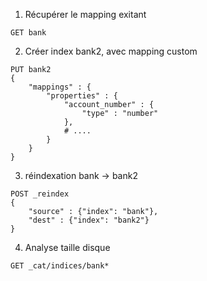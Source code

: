 1. Récupérer le mapping exitant

```
GET bank
```

2. Créer index bank2, avec mapping custom
```
PUT bank2
{
    "mappings" : {
        "properties" : {
            "account_number" : {
                "type" : "number"
            },
            # ....
        }
    }
}
```

3. réindexation bank -> bank2

```
POST _reindex 
{
    "source" : {"index": "bank"},
    "dest" : {"index": "bank2"}
}
```

4. Analyse taille disque

```
GET _cat/indices/bank*
```

